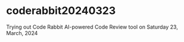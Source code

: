# coderabbit20240323
Trying out Code Rabbit AI-powered Code Review tool on Saturday 23, March, 2024

